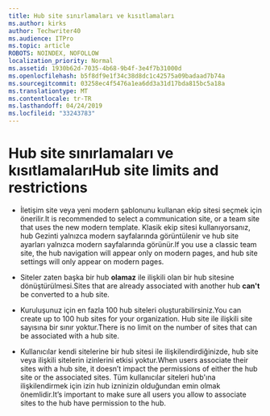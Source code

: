 ```yaml
---
title: Hub site sınırlamaları ve kısıtlamaları
ms.author: kirks
author: Techwriter40
ms.audience: ITPro
ms.topic: article
ROBOTS: NOINDEX, NOFOLLOW
localization_priority: Normal
ms.assetid: 1930b62d-7035-4b68-9b4f-3e4f7b31000d
ms.openlocfilehash: b5f8df9e1f34c38d8dc1c42575a09badaad7b74a
ms.sourcegitcommit: 03258ec4f5476a1ea6dd3a31d17bda815bc5a18a
ms.translationtype: MT
ms.contentlocale: tr-TR
ms.lasthandoff: 04/24/2019
ms.locfileid: "33243783"
---
```

# <a name="hub-site-limits-and-restrictions"></a><span data-ttu-id="11b98-102">Hub site sınırlamaları ve kısıtlamaları</span><span class="sxs-lookup"><span data-stu-id="11b98-102">Hub site limits and restrictions</span></span>


- <span data-ttu-id="11b98-103">İletişim site veya yeni modern şablonunu kullanan ekip sitesi seçmek için önerilir.</span><span class="sxs-lookup"><span data-stu-id="11b98-103">It is recommended to select a communication site, or a team site that uses the new modern template.</span></span> <span data-ttu-id="11b98-104">Klasik ekip sitesi kullanıyorsanız, hub Gezinti yalnızca modern sayfalarında görüntülenir ve hub site ayarları yalnızca modern sayfalarında görünür.</span><span class="sxs-lookup"><span data-stu-id="11b98-104">If you use a classic team site, the hub navigation will appear only on modern pages, and hub site settings will only appear on modern pages.</span></span>


- <span data-ttu-id="11b98-105">Siteler zaten başka bir hub **olamaz** ile ilişkili olan bir hub sitesine dönüştürülmesi.</span><span class="sxs-lookup"><span data-stu-id="11b98-105">Sites that are already associated with another hub **can't** be converted to a hub site.</span></span>


- <span data-ttu-id="11b98-106">Kuruluşunuz için en fazla 100 hub siteleri oluşturabilirsiniz.</span><span class="sxs-lookup"><span data-stu-id="11b98-106">You can create up to 100 hub sites for your organization.</span></span> <span data-ttu-id="11b98-107">Hub site ile ilişkili site sayısına bir sınır yoktur.</span><span class="sxs-lookup"><span data-stu-id="11b98-107">There is no limit on the number of sites that can be associated with a hub site.</span></span>


- <span data-ttu-id="11b98-108">Kullanıcılar kendi sitelerine bir hub sitesi ile ilişkilendirdiğinizde, hub site veya ilişkili sitelerin izinlerini etkisi yoktur.</span><span class="sxs-lookup"><span data-stu-id="11b98-108">When users associate their sites with a hub site, it doesn’t impact the permissions of either the hub site or the associated sites.</span></span> <span data-ttu-id="11b98-109">Tüm kullanıcılar siteleri hub'ına ilişkilendirmek için izin hub izninizin olduğundan emin olmak önemlidir.</span><span class="sxs-lookup"><span data-stu-id="11b98-109">It’s important to make sure all users you allow to associate sites to the hub have permission to the hub.</span></span>

